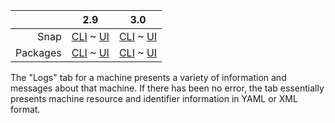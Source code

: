 ||2.9|3.0|
|-----:|:-----:|:-----:|
Snap|[CLI](/t/machine-logs-snap-2-9-cli/3446) ~ [UI](/t/machine-logs-snap-2-9-ui/3447)|[CLI](/t/machine-logs-snap-3-0-cli/4025) ~ [UI](/t/machine-logs-snap-3-0-ui/4026)|
Packages|[CLI](/t/machine-logs-deb-2-9-cli/3453) ~ [UI](/t/machine-logs-deb-2-9-ui/3452)|[CLI](/t/machine-logs-deb-3-0-cli/4027) ~ [UI](/t/machine-logs-deb-3-0-ui/4028)|
The "Logs" tab for a machine presents a variety of information and messages about that machine.  If there has been no error, the tab essentially presents machine resource and identifier information in YAML or XML format.
